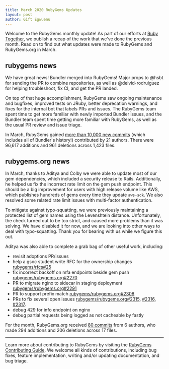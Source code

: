```yaml
---
title: March 2020 RubyGems Updates
layout: post
author: Gift Egwuenu
---
```


Welcome to the RubyGems monthly update! As part of our efforts at [Ruby Together](http://rubytogether.org), we publish a recap of the work that we've done the previous month. Read on to find out what updates were made to RubyGems and RubyGems.org in March.

## rubygems news

We have great news! Bundler merged into RubyGems! Major props to @hsbt for sending the PR to combine repositories, as well as @deivid-rodruiguez for helping troubleshoot, fix CI, and get the PR landed.

On top of that huge accomplishment, RubyGems saw ongoing maintenance and bugfixes, improved tests on JRuby, better deprecation warnings, and fixes for the internal bot that labels PRs and issues. The RubyGems team spent time to get more familiar with newly imported Bundler issues, and the Bundler team spent time getting more familiar with RubyGems, as well as the usual PR review and issue triage.

In March, RubyGems gained [more than 10,000 new commits](https://github.com/rubygems/rubygems/compare/master@%7B2020-03-01%7D...master@%7B2020-03-31%7D) (which includes all of Bundler's history!) contributed by 21 authors. There were 96,617 additions and 961 deletions across 1,423 files.


## rubygems.org news

In March, thanks to Aditya and Colby we were able to update most of our gem dependencies, which included a security release to Rails. Additionally, he helped us fix the incorrect rate limit on the gem push endpoint. This should be a big improvement for users with high release volume like AWS, which publishes hundreds of gems every time they update `aws-sdk`. We also resolved some related rate limit issues with multi-factor authentication.

To mitigate against typo-squatting, we were previously maintaining a protected list of gem names using the Levenshtein distance. Unfortunately, the check turned out to be too strict, and caused more problems than it was solving. We have disabled it for now, and we are looking into other ways to deal with typo-squatting. Thank you for bearing with us while we figure this out.

Aditya was also able to complete a grab bag of other useful work, including:

* revisit adoptions PR/issues
* help a gsoc student write RFC for the ownership changes [rubygems/rfcs#25](https://github.com/rubygems/rfcs/issues/25)
* fix incorrect backoff on mfa endpoints beside gem push [rubygems/rubygems.org#2270](https://github.com/rubygems/rubygems.org/issues/2270)
* PR to migrate nginx to sidecar in staging deployment [rubygems/rubygems.org#2291](https://github.com/rubygems/rubygems.org/issues/2291)
* PR to support prefix match [rubygems/rubygems.org#2308](https://github.com/rubygems/rubygems.org/issues/2308)
* PRs to fix several open issues [rubygems/rubygems.org#2315](https://github.com/rubygems/rubygems.org/issues/2315), [#2316](https://github.com/rubygems/rubygems.org/issues/2316), [#2317](https://github.com/rubygems/rubygems.org/issues/2317).
* debug 429 for info endpoint on nginx
* debug partial requests being logged as not cacheable by fastly

For the month, RubyGems.org received [80 commits](https://github.com/rubygems/rubygems.org/compare/master@%7B2020-03-01%7D...master@%7B2020-03-31%7D) from 6 authors, who made 294 additions and 206 deletions across 17 files.

---
Learn more about contributing to RubyGems by visiting the [RubyGems Contributing Guide](https://github.com/rubygems/rubygems/blob/master/CONTRIBUTING.md#how-to-contribute). We welcome all kinds of contributions, including bug fixes, feature implementation, writing and/or updating documentation, and bug triage.
